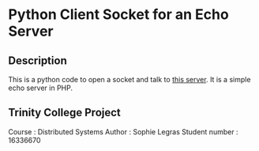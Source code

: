 # Python Client Socket for an Echo Server

## Description

This is a python code to open a socket and talk to [this server](https://www.scss.tcd.ie/~ebarrett/lectures/cs4032/echo.php?source=yes). It is a simple echo server in PHP.

## Trinity College Project

Course : Distributed Systems
Author : Sophie Legras
Student number : 16336670
